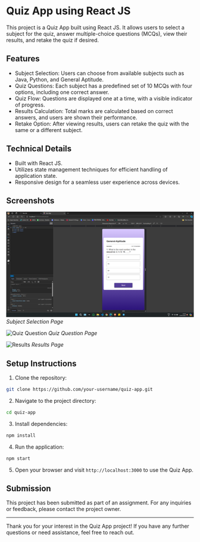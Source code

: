 # Quiz App using React JS

This project is a Quiz App built using React JS. It allows users to select a subject for the quiz, answer multiple-choice questions (MCQs), view their results, and retake the quiz if desired.

## Features

- Subject Selection: Users can choose from available subjects such as Java, Python, and General Aptitude.
- Quiz Questions: Each subject has a predefined set of 10 MCQs with four options, including one correct answer.
- Quiz Flow: Questions are displayed one at a time, with a visible indicator of progress.
- Results Calculation: Total marks are calculated based on correct answers, and users are shown their performance.
- Retake Option: After viewing results, users can retake the quiz with the same or a different subject.

## Technical Details

- Built with React JS.
- Utilizes state management techniques for efficient handling of application state.
- Responsive design for a seamless user experience across devices.

## Screenshots

![Subject Selection](ScreenShots/medium-device-view.png)
*Subject Selection Page*

![Quiz Question](screenshots/quiz_question.png)
*Quiz Question Page*

![Results](screenshots/results.png)
*Results Page*

## Setup Instructions

1. Clone the repository:

```bash
git clone https://github.com/your-username/quiz-app.git
```

2. Navigate to the project directory:

```bash
cd quiz-app
```

3. Install dependencies:

```bash
npm install
```

4. Run the application:

```bash
npm start
```

5. Open your browser and visit `http://localhost:3000` to use the Quiz App.

## Submission

This project has been submitted as part of an assignment. For any inquiries or feedback, please contact the project owner.

---

Thank you for your interest in the Quiz App project! If you have any further questions or need assistance, feel free to reach out.

